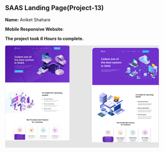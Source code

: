 ## SAAS Landing Page(Project-13)  

**Name:** Aniket Shahare

**Mobile Responsive Website**:

**The project took ***6 Hours*** to complete.** 


![image](download.png)